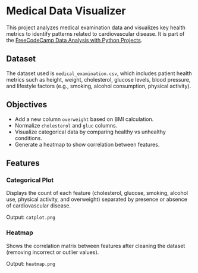 # Medical Data Visualizer

This project analyzes medical examination data and visualizes key health metrics to identify patterns related to cardiovascular disease. It is part of the [FreeCodeCamp Data Analysis with Python Projects](https://www.freecodecamp.org/learn/data-analysis-with-python/data-analysis-with-python-projects/medical-data-visualizer/).

## Dataset

The dataset used is `medical_examination.csv`, which includes patient health metrics such as height, weight, cholesterol, glucose levels, blood pressure, and lifestyle factors (e.g., smoking, alcohol consumption, physical activity).

## Objectives

- Add a new column `overweight` based on BMI calculation.
- Normalize `cholesterol` and `gluc` columns.
- Visualize categorical data by comparing healthy vs unhealthy conditions.
- Generate a heatmap to show correlation between features.

## Features

### Categorical Plot
Displays the count of each feature (cholesterol, glucose, smoking, alcohol use, physical activity, and overweight) separated by presence or absence of cardiovascular disease.

Output: `catplot.png`

### Heatmap
Shows the correlation matrix between features after cleaning the dataset (removing incorrect or outlier values).

Output: `heatmap.png`
